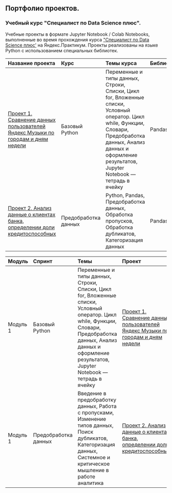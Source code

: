 ## Портфолио проектов.
### Учебный курс "Специалист по Data Science плюс".

Учебные проекты в формате Jupyter Notebook / Colab Notebooks, выполненные во время прохождения курса ["Специалист по Data Science плюс'](https://praktikum.yandex.ru/data-scientist-plus/) на Яндекс.Практикум. Проекты реализованы на языке Python с использованием специальных библиотек.



| Название проекта | Курс | Темы курса | Библиотеки |
:----------------- | :------------------------- | :--------------------------- | :--------------------------- |
| [Проект 1. Сравнение данных пользователей Яндекс Музыки по городам и дням недели](01_project) | Базовый Python | Переменные и типы данных, Строки, Списки, Цикл for, Вложенные списки, Условный оператор. Цикл while, Функции, Словари, Предобработка данных, Анализ данных и оформление результатов, Jupyter Notebook — тетрадь в ячейку | Pandas |
| [Проект 2. Анализ данные о клиентах банка, определении доли кредитоспособных](02_project) | Предобработка данных | Python, Pandas, Предобработка данных, Обработка пропусков, Обработка дубликатов, Категоризация данных | Pandas |






| Модуль | Спринт | Темы | Проект |
:----------------- | :------------------------- | :--------------------------- | :--------------------------- |
| Модуль 1 | Базовый Python | Переменные и типы данных, Строки, Списки, Цикл for, Вложенные списки, Условный оператор. Цикл while, Функции, Словари, Предобработка данных, Анализ данных и оформление результатов, Jupyter Notebook — тетрадь в ячейку | [Проект 1. Сравнение данных пользователей Яндекс Музыки по городам и дням недели](01_project) |
| Модуль 1 | Предобработка данных | Введение в предобработку данных, Работа с пропусками, Изменение типов данных, Поиск дубликатов, Категоризация данных, Системное и критическое мышление в работе аналитика | [Проект 2. Анализ данные о клиентах банка, определении доли кредитоспособных](02_project) |
